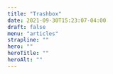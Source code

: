 ```yaml
---
title: "Trashbox"
date: 2021-09-30T15:23:07-04:00
draft: false
menu: "articles"
strapline: ""
hero: ""
heroTitle: ""
heroAlt: ""
---
```


